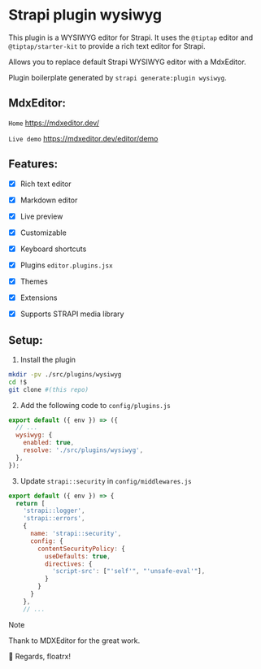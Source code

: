 # Strapi plugin wysiwyg
This plugin is a WYSIWYG editor for Strapi. It uses the `@tiptap` editor and `@tiptap/starter-kit` to provide a rich text editor for Strapi.

Allows you to replace default Strapi WYSIWYG editor with a MdxEditor.

Plugin boilerplate generated by `strapi generate:plugin wysiwyg`.

## MdxEditor:
`Home`
https://mdxeditor.dev/

`Live demo`
https://mdxeditor.dev/editor/demo

## Features:
- [x] Rich text editor
- [x] Markdown editor
- [x] Live preview
- [x] Customizable
- [x] Keyboard shortcuts
- [x] Plugins `editor.plugins.jsx`
- [x] Themes
- [x] Extensions
- [x] Supports STRAPI media library


## Setup:
1. Install the plugin
```bash
mkdir -pv ./src/plugins/wysiwyg
cd !$
git clone #(this repo)
```

2. Add the following code to `config/plugins.js`
```javascript
export default ({ env }) => ({
  // ...
  wysiwyg: {
    enabled: true,
    resolve: './src/plugins/wysiwyg',
  },
});
```

3. Update `strapi::security` in `config/middlewares.js`
```javascript
export default ({ env }) => {
  return [
    'strapi::logger',
    'strapi::errors',
    {
      name: 'strapi::security',
      config: {
        contentSecurityPolicy: {
          useDefaults: true,
          directives: {
            'script-src': ["'self'", "'unsafe-eval'"],
          }
        }
      }
    },
    // ...
```

> [!NOTE]
> 
> Thank to MDXEditor for the great work.
> 
> 👋 Regards, floatrx!

